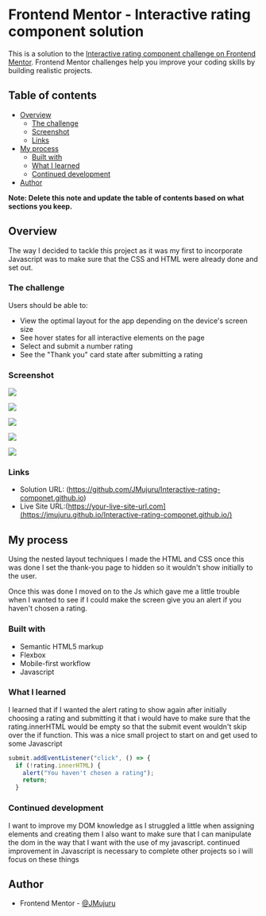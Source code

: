 # Frontend Mentor - Interactive rating component solution

This is a solution to the [Interactive rating component challenge on Frontend Mentor](https://www.frontendmentor.io/challenges/interactive-rating-component-koxpeBUmI). Frontend Mentor challenges help you improve your coding skills by building realistic projects. 

## Table of contents

- [Overview](#overview)
  - [The challenge](#the-challenge)
  - [Screenshot](#screenshot)
  - [Links](#links)
- [My process](#my-process)
  - [Built with](#built-with)
  - [What I learned](#what-i-learned)
  - [Continued development](#continued-development)
- [Author](#author)

**Note: Delete this note and update the table of contents based on what sections you keep.**

## Overview

The way I decided to tackle this project as it was my first to incorporate Javascript was to make sure that the CSS and HTML were already done and set out.



### The challenge

Users should be able to:

- View the optimal layout for the app depending on the device's screen size
- See hover states for all interactive elements on the page
- Select and submit a number rating
- See the "Thank you" card state after submitting a rating

### Screenshot

![](./design/active-states-1.jpg)

![](./design/active-state-3.jpg)

![](./design/actives-states-2.jpg)

![](./design/no%20rating.jpg)

![](./design/thank-you-rating.jpg)


### Links

- Solution URL: (https://github.com/JMujuru/Interactive-rating-componet.github.io)
- Live Site URL:(https://your-live-site-url.com](https://jmujuru.github.io/Interactive-rating-componet.github.io/)

## My process
Using the nested layout techniques I made the HTML and CSS once this was done I set the thank-you page to hidden so it wouldn't show initially to the user. 

Once this was done I moved on to the Js which gave me a little trouble when I wanted to see if I could make the screen give you an alert if you haven't chosen a rating. 

### Built with

- Semantic HTML5 markup
- Flexbox
- Mobile-first workflow
- Javascript

### What I learned
I learned that if I wanted the alert rating to show again after initially choosing a rating and submitting it that i would have to make sure that the rating.innerHTML would be empty so that the submit event wouldn't skip over the if function.
This was a nice small project to start on and get used to some Javascript 

```js
submit.addEventListener("click", () => {
  if (!rating.innerHTML) {
    alert("You haven't chosen a rating");
    return;
  }
```

### Continued development

I want to improve my DOM knowledge as I struggled a little when assigning elements and creating them I also want to make sure that I can manipulate the dom in the way that I want with the use of my javascript. continued improvement in Javascript is necessary to complete other projects so i will focus on these things 

## Author

- Frontend Mentor - [@JMujuru](https://www.frontendmentor.io/profile/JMujuru)

